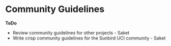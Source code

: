 # Community Guidelines

**ToDo**

* Review community guidelines for other projects - Saket
* Write crisp community guidelines for the Sunbird UCI community - Saket
